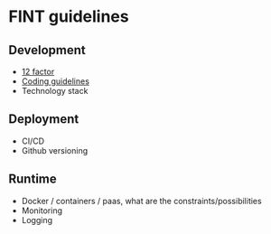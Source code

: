 # FINT guidelines

## Development
- [12 factor](https://12factor.net/)
- [Coding guidelines](coding-guidelines.md)
- Technology stack
## Deployment
- CI/CD
- Github versioning
## Runtime
- Docker / containers / paas, what are the constraints/possibilities
- Monitoring
- Logging